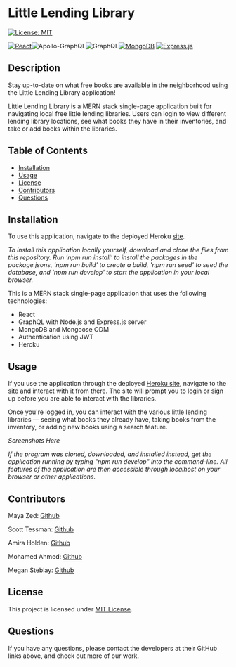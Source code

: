 # Little Lending Library

[![License: MIT](https://img.shields.io/badge/License-MIT-yellow.svg)](https://opensource.org/licenses/MIT)

[![React](https://img.shields.io/badge/React-20232A?style=for-the-badge&logo=react&logoColor=61DAFB)](https://reactjs.org/)![Apollo-GraphQL](https://img.shields.io/badge/-ApolloGraphQL-311C87?style=for-the-badge&logo=apollo-graphql)![GraphQL](https://img.shields.io/badge/-GraphQL-E10098?style=for-the-badge&logo=graphql&logoColor=white)[![MongoDB](https://img.shields.io/badge/MongoDB-4EA94B?style=for-the-badge&logo=mongodb&logoColor=white)](https://www.mongodb.com/) [![Express.js](https://img.shields.io/badge/express.js-%23404d59.svg?style=for-the-badge&logo=express&logoColor=%2361DAFB)](https://expressjs.com/)

## Description

Stay up-to-date on what free books are available in the neighborhood using the Little Lending Library application!

Little Lending Library is a MERN stack single-page application built for navigating local free little lending libraries. Users can login to view different lending library locations, see what books they have in their inventories, and take or add books within the libraries.

## Table of Contents

- [Installation](#installation)
- [Usage](#usage)
- [License](#license)
- [Contributors](#contributors)
- [Questions](#questions)

## Installation

To use this application, navigate to the deployed Heroku [site](#).

_To install this application locally yourself, download and clone the files from this repository. Run 'npm run install' to install the packages in the package.jsons, 'npm run build' to create a build, 'npm run seed' to seed the database, and 'npm run develop' to start the application in your local browser._

This is a MERN stack single-page application that uses the following technologies:

- React
- GraphQL with Node.js and Express.js server
- MongoDB and Mongoose ODM
- Authentication using JWT
- Heroku

## Usage

If you use the application through the deployed [Heroku site](#), navigate to the site and interact with it from there. The site will prompt you to login or sign up before you are able to interact with the libraries.

Once you're logged in, you can interact with the various little lending libraries — seeing what books they already have, taking books from the inventory, or adding new books using a search feature.

_Screenshots Here_

_If the program was cloned, downloaded, and installed instead, get the application running by typing "npm run develop" into the command-line. All features of the application are then accessible through localhost on your browser or other applications._

## Contributors

Maya Zed: [Github](https://github.com/maayazed)

Scott Tessman: [Github](https://github.com/stessman)

Amira Holden: [Github](https://github.com/amiracat)

Mohamed Ahmed: [Github](https://github.com/MohamedAhmed24)

Megan Steblay: [Github](https://github.com/msteblu)

## License

This project is licensed under [MIT License](https://opensource.org/licenses/MIT).

## Questions

If you have any questions, please contact the developers at their GitHub links above, and check out more of our work.
